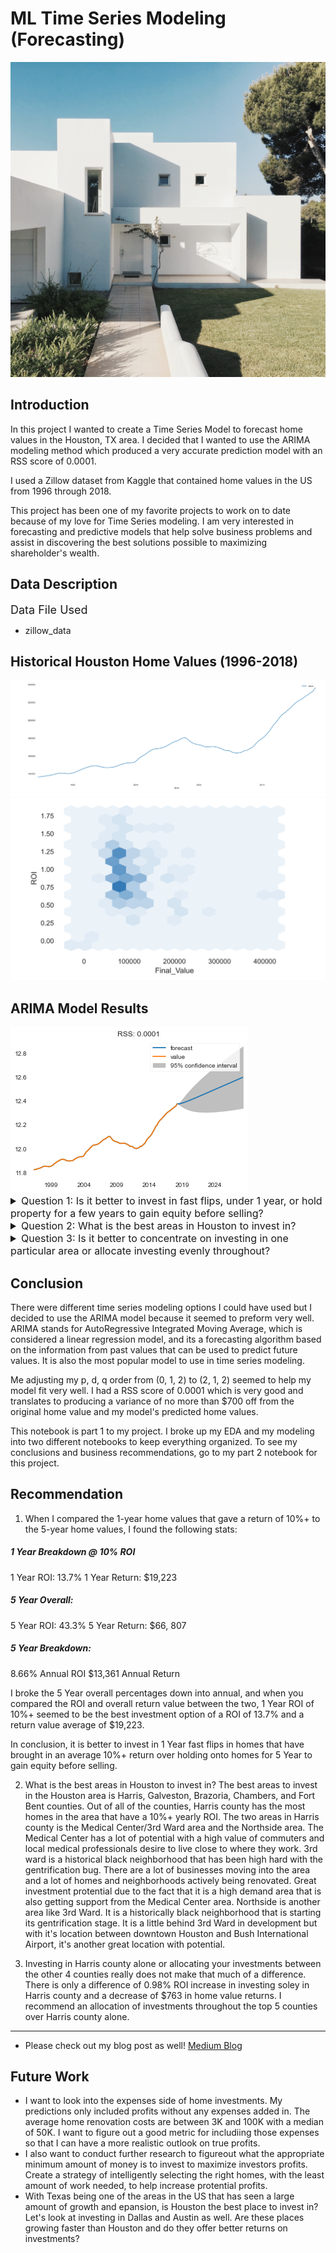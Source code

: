 # ML Time Series Modeling (Forecasting)

<img src='Mod4_Pics\pixasquare-4ojhpgKpS68-unsplash.jpg'/>

## Introduction 
In this project I wanted to create a Time Series Model to forecast home values in the Houston, TX area. I decided that I wanted to use the ARIMA modeling method which produced a very accurate prediction model with an RSS score of 0.0001.

I used a Zillow dataset from Kaggle that contained home values in the US from 1996 through 2018. 

This project has been one of my favorite projects to work on to date because of my love for Time Series modeling. I am very interested in forecasting and predictive models that help solve business problems and assist in discovering the best solutions possible to maximizing shareholder's wealth. 

## Data Description
<summary style="font-size: 18px"> Data File Used</summary>

* zillow_data

## Historical Houston Home Values (1996-2018)
<img src='Mod4_Pics\Annotation 2020-08-07 090422.png'/>
<img src='Mod4_Pics\Annotation 2020-08-07 093029.png'/>

## ARIMA Model Results
<img src='Mod4_Pics\download.png'/>

<details><summary style="font-size: 16px"> Question 1: Is it better to invest in fast flips, under 1 year, or hold property for a few years to gain equity before selling?</summary>

<img src='Mod4_Pics\Annotation 2020-08-07 091424.png'/>
<img src='Mod4_Pics\Annotation 2020-08-07 091550.png'/>

#### Question Details 
This question was very straight forward. I wanted to determine if one investment strategy was more profitable over another. I found that investing in fast flip homes that offered a 10%+ a year ROI was better than holding on to homes for a few years before selling. 

</details>

<details><summary style="font-size: 16px"> Question 2: What is the best areas in Houston to invest in?</summary>

<img src='Mod4_Pics\Annotation 2020-08-07 104204.png'/>
<img src='Mod4_Pics\Annotation 2020-08-14 101652.png'/>

#### Question Details
Initially I wanted to investigate into what zipcodes held the most profitable homes in the Houston area to invest in but after conducing my EDA, I realized that I was going to have to compare by counties. Houston has 200+ zipcodes and because of that, I was unable to gather any real substantial findings that way. 

</details>

<details><summary style="font-size: 16px"> Question 3: Is it better to concentrate on investing in one particular area or allocate investing evenly throughout?</summary>

<img src='Mod4_Pics\download (4).png'/>

#### Question Details
I wanted to know if it would be more beneficial if investments were allocated throughout the top 5 counties in Houston or if concentrating in just the top county would bring better returns. I found that there were very little significance in picking one option over the other. Investing soley in Harris county only produced an increase of 0.98% ROI. 

</details>

## Conclusion

There were different time series modeling options I could have used but I decided to use the ARIMA model because it seemed to preform very well. ARIMA stands for AutoRegressive Integrated Moving Average, which is considered a linear regression model, and its a forecasting algorithm based on the information from past values that can be used to predict future values. It is also the most popular model to use in time series modeling.

Me adjusting my p, d, q order from (0, 1, 2) to (2, 1, 2) seemed to help my model fit very well. I had a RSS score of 0.0001 which is very good and translates to producing a variance of no more than $700 off from the original home value and my model's predicted home values.

This notebook is part 1 to my project. I broke up my EDA and my modeling into two different notebooks to keep everything organized. To see my conclusions and business recommendations, go to my part 2 notebook for this project.


## Recommendation
1. When I compared the 1-year home values that gave a return of 10%+ to the 5-year home values, I found the following stats:

##### 1 Year Breakdown @ 10% ROI
1 Year ROI: 13.7%
1 Year Return: $19,223

##### 5 Year Overall:
5 Year ROI: 43.3%
5 Year Return: $66, 807

##### 5 Year Breakdown: 
8.66% Annual ROI
$13,361 Annual Return

I broke the 5 Year overall percentages down into annual, and when you compared the ROI and overall return value between the two, 1 Year ROI of 10%+ seemed to be the best investment option of a ROI of 13.7% and a return value average of $19,223.

In conclusion, it is better to invest in 1 Year fast flips in homes that have brought in an average 10%+ return over holding onto homes for 5 Year to gain equity before selling. 

2. What is the best areas in Houston to invest in?
The best areas to invest in the Houston area is Harris, Galveston, Brazoria, Chambers, and Fort Bent counties. Out of all of the counties, Harris county has the most homes in the area that have a 10%+ yearly ROI. The two areas in Harris county is the Medical Center/3rd Ward area and the Northside area. The Medical Center has a lot of potential with a high value of commuters and local medical professionals desire to live close to where they work. 3rd ward is a historical black neighborhood that has been high hard with the gentrification bug. There are a lot of businesses moving into the area and a lot of homes and neighborhoods actively being renovated. Great investment protential due to the fact that it is a high demand area that is also getting support from the Medical Center area. Northside is another area like 3rd Ward. It is a historically black neighborhood that is starting its gentrification stage. It is a little behind 3rd Ward in development but with it's location between downtown Houston and Bush International Airport, it's another great location with potential. 


3. Investing in Harris county alone or allocating your investments between the other 4 counties really does not make that much of a difference. There is only a difference of 0.98% ROI increase in investing soley in Harris county and a decrease of $763 in home value returns. I recommend an allocation of investments throughout the top 5 counties over Harris county alone.

_____

* Please check out my blog post as well!
<a href="https://medium.com/@heatherrachael9/ml-times-series-modeling-2f39f914adc8">Medium Blog</a>
## Future Work
* I want to look into the expenses side of home investments. My predictions only included profits without any expenses added in. The average home renovation costs are between 3K and 100K with a median of 50K. I want to figure out a good metric for includiing those expenses so that I can have a more realistic outlook on true profits.
* I also want to conduct further research to figureout what the appropriate minimum amount of money is to invest to maximize investors profits. Create a strategy of intelligently selecting the right homes, with the least amount of work needed, to help increase protential profits.
* With Texas being one of the areas in the US that has seen a large amount of growth and epansion, is Houston the best place to invest in? Let's look at investing in Dallas and Austin as well. Are these places growing faster than Houston and do they offer better returns on investments? 